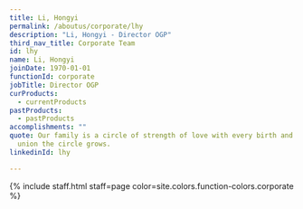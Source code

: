 ```yaml
---
title: Li, Hongyi
permalink: /aboutus/corporate/lhy
description: "Li, Hongyi - Director OGP"
third_nav_title: Corporate Team
id: lhy
name: Li, Hongyi
joinDate: 1970-01-01
functionId: corporate
jobTitle: Director OGP
curProducts:
  - currentProducts
pastProducts:
  - pastProducts
accomplishments: ""
quote: Our family is a circle of strength of love with every birth and every
  union the circle grows.
linkedinId: lhy

---
```


{% include staff.html staff=page color=site.colors.function-colors.corporate %}
